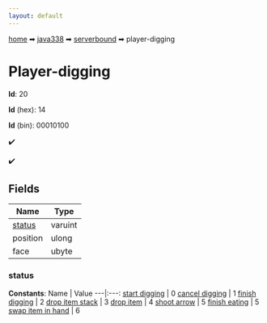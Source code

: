 ```yaml
---
layout: default
---
```


[home](/) ➡ [java338](/protocol/java338) ➡ [serverbound](/protocol/java338/serverbound) ➡ player-digging

# Player-digging

**Id**: 20

**Id** (hex): 14

**Id** (bin): 00010100

✔️

✔️

## Fields

Name | Type
---|---
[status](#status) | varuint
position | ulong
face | ubyte

### status

**Constants**:
Name | Value
---|:---:
[start digging](status_start-digging) | 0
[cancel digging](status_cancel-digging) | 1
[finish digging](status_finish-digging) | 2
[drop item stack](status_drop-item-stack) | 3
[drop item](status_drop-item) | 4
[shoot arrow](status_shoot-arrow) | 5
[finish eating](status_finish-eating) | 5
[swap item in hand](status_swap-item-in-hand) | 6

